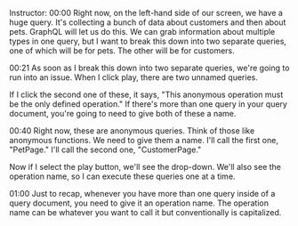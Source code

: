 Instructor: 00:00 Right now, on the left-hand side of our screen, we have a huge query. It's collecting a bunch of data about customers and then about pets. GraphQL will let us do this. We can grab information about multiple types in one query, but I want to break this down into two separate queries, one of which will be for pets. The other will be for customers.

00:21 As soon as I break this down into two separate queries, we're going to run into an issue. When I click play, there are two unnamed queries.

If I click the second one of these, it says, "This anonymous operation must be the only defined operation." If there's more than one query in your query document, you're going to need to give both of these a name.

00:40 Right now, these are anonymous queries. Think of those like anonymous functions. We need to give them a name. I'll call the first one, "PetPage." I'll call the second one, "CustomerPage."

Now if I select the play button, we'll see the drop-down. We'll also see the operation name, so I can execute these queries one at a time.

01:00 Just to recap, whenever you have more than one query inside of a query document, you need to give it an operation name. The operation name can be whatever you want to call it but conventionally is capitalized.
